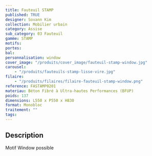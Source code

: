 ```yaml
---
title: Fauteuil STAMP
published: TRUE
designer: Sovann Kim
collection: Mobilier urbain
category: Assise
sub_category: 03 Fauteuil
gamme: STAMP
motifs:
portes:
bal:
personnalisation: window
cover_image: "/produits/cover_image/fauteuil-stamp-window.jpg"
carousel:
    - "/produits/fauteuils-stamp-lisse-vire.jpg"
filaire:
    - "/produits/filaires/filaire-fauteuil-stamp-window.png"
reference: FASTAMP0201
materiau: Béton Fibré à Ultra-hautes Performances (BFUP)
poids: 137
dimensions: L550 x P550 x H830
format: Monobloc
traitement: ""
tags:
---
```


## Description

Motif Window possible
